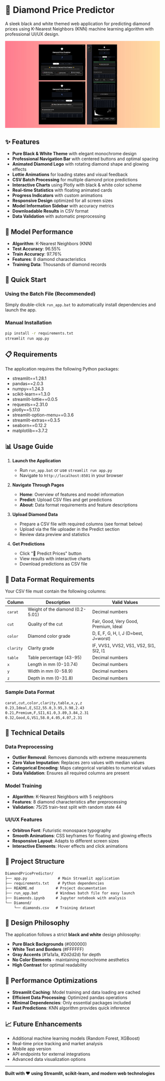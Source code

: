 # 💎 Diamond Price Predictor

A sleek black and white themed web application for predicting diamond prices using K-Nearest Neighbors (KNN) machine learning algorithm with professional UI/UX design.

![image alt](https://github.com/Kasfia-Mostafa/DiamondPricePredictor/blob/main/Diamaond.jpg?raw=true)

## ✨ Features

- **Pure Black & White Theme** with elegant monochrome design
- **Professional Navigation Bar** with centered buttons and optimal spacing
- **Animated Diamond Logo** with rotating diamond shape and glowing effects
- **Lottie Animations** for loading states and visual feedback
- **CSV Batch Processing** for multiple diamond price predictions
- **Interactive Charts** using Plotly with black & white color scheme
- **Real-time Statistics** with floating animated cards
- **Progress Indicators** with custom animations
- **Responsive Design** optimized for all screen sizes
- **Model Information Sidebar** with accuracy metrics
- **Downloadable Results** in CSV format
- **Data Validation** with automatic preprocessing

## 🎯 Model Performance

- **Algorithm**: K-Nearest Neighbors (KNN)
- **Test Accuracy**: 96.55%
- **Train Accuracy**: 97.76%
- **Features**: 8 diamond characteristics
- **Training Data**: Thousands of diamond records

## 🚀 Quick Start

### Using the Batch File (Recommended)
Simply double-click `run_app.bat` to automatically install dependencies and launch the app.

### Manual Installation
```bash
pip install -r requirements.txt
streamlit run app.py
```

## 📋 Requirements

The application requires the following Python packages:
- streamlit==1.28.1
- pandas==2.0.3
- numpy==1.24.3
- scikit-learn==1.3.0
- streamlit-lottie==0.0.5
- requests==2.31.0
- plotly==5.17.0
- streamlit-option-menu==0.3.6
- streamlit-extras==0.3.5
- seaborn==0.12.2
- matplotlib==3.7.2

## 📊 Usage Guide

1. **Launch the Application**
   - Run `run_app.bat` or use `streamlit run app.py`
   - Navigate to `http://localhost:8501` in your browser

2. **Navigate Through Pages**
   - **Home**: Overview of features and model information
   - **Predict**: Upload CSV files and get predictions
   - **About**: Data format requirements and feature descriptions

3. **Upload Diamond Data**
   - Prepare a CSV file with required columns (see format below)
   - Upload via the file uploader in the Predict section
   - Review data preview and statistics

4. **Get Predictions**
   - Click "🚀 Predict Prices" button
   - View results with interactive charts
   - Download predictions as CSV file
## 📝 Data Format Requirements

Your CSV file must contain the following columns:

| Column  | Description | Valid Values |
|---------|-------------|--------------|
| `carat` | Weight of the diamond (0.2-5.01) | Decimal numbers |
| `cut` | Quality of the cut | Fair, Good, Very Good, Premium, Ideal |
| `color` | Diamond color grade | D, E, F, G, H, I, J (D=best, J=worst) |
| `clarity` | Clarity grade | IF, VVS1, VVS2, VS1, VS2, SI1, SI2, I1 |
| `table` | Table percentage (43-95) | Decimal numbers |
| `x` | Length in mm (0-10.74) | Decimal numbers |
| `y` | Width in mm (0-58.9) | Decimal numbers |
| `z` | Depth in mm (0-31.8) | Decimal numbers |

### Sample Data Format
```csv
carat,cut,color,clarity,table,x,y,z
0.23,Ideal,E,SI2,55.0,3.95,3.98,2.43
0.21,Premium,F,SI1,61.0,3.89,3.84,2.31
0.32,Good,G,VS1,58.0,4.05,4.07,2.31
```

## 🔧 Technical Details

### Data Preprocessing
- **Outlier Removal**: Removes diamonds with extreme measurements
- **Zero Value Imputation**: Replaces zero values with median values
- **Categorical Encoding**: Maps categorical variables to numerical values
- **Data Validation**: Ensures all required columns are present

### Model Training
- **Algorithm**: K-Nearest Neighbors with 5 neighbors
- **Features**: 8 diamond characteristics after preprocessing
- **Validation**: 75/25 train-test split with random state 44

### UI/UX Features
- **Orbitron Font**: Futuristic monospace typography
- **Smooth Animations**: CSS keyframes for floating and glowing effects
- **Responsive Layout**: Adapts to different screen sizes
- **Interactive Elements**: Hover effects and click animations

## 📁 Project Structure

```
DiamondPricePredictor/
├── app.py              # Main Streamlit application
├── requirements.txt    # Python dependencies
├── README.md          # Project documentation
├── run_app.bat        # Windows batch file for easy launch
├── Diamonds.ipynb     # Jupyter notebook with analysis
└── Diamond/
    └── diamonds.csv   # Training dataset
```

## 🎨 Design Philosophy

The application follows a strict **black and white** design philosophy:
- **Pure Black Backgrounds** (#000000)
- **White Text and Borders** (#FFFFFF) 
- **Gray Accents** (#1a1a1a, #2d2d2d) for depth
- **No Color Elements** - maintaining monochrome aesthetics
- **High Contrast** for optimal readability

## 🚀 Performance Optimizations

- **Streamlit Caching**: Model training and data loading are cached
- **Efficient Data Processing**: Optimized pandas operations
- **Minimal Dependencies**: Only essential packages included
- **Fast Predictions**: KNN algorithm provides quick inference

## 📈 Future Enhancements

- Additional machine learning models (Random Forest, XGBoost)
- Real-time price tracking and market analysis
- Mobile app version
- API endpoints for external integrations
- Advanced data visualization options

---

**Built with ❤️ using Streamlit, scikit-learn, and modern web technologies**
